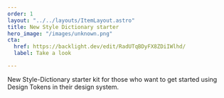 ```yaml
---
order: 1
layout: "../../layouts/ItemLayout.astro"
title: New Style Dictionary starter
hero_image: "/images/unknown.png"
cta:
  href: https://backlight.dev/edit/RadUTqBDyFX8ZDiIWlhd/
  label: Take a look

---
```

New Style-Dictionary starter kit for those who want to get started using Design Tokens in their design system.
